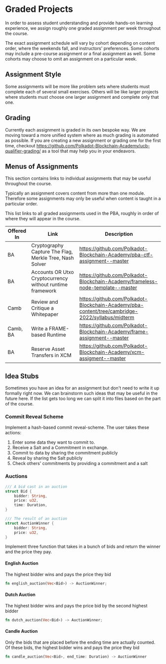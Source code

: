 # Graded Projects

In order to assess student understanding and provide hands-on learning experience, we assign roughly one graded assignment per week throughout the course.

The exact assignment schedule will vary by cohort depending on content order, where the weekends fall, and instructors' preferences.
Some cohorts may include a pre-course assignment or a final assignment as well.
Some cohorts may choose to omit an assignment on a particular week.

## Assignment Style

Some assignments will be more like problem sets where students must complete each of several small exercises. Others will be like larger projects where students must choose one larger assignment and complete only that one.

## Grading

Currently each assignment is graded in its own bespoke way.
We are moving toward a more unified system where as much grading is automated as possible.
If you are creating a new assignment or grading one for the first time, checkout https://github.com/Polkadot-Blockchain-Academy/ucb-qualifier-grading/ as a tool that may help you in your endeavors.

## Menus of Assignments

This section contains links to individual assignments that may be useful throughout the course.

Typically an assignment covers content from more than one module.
Therefore some assignments may only be useful when content is taught in a particular order.

This list links to all graded assignments used in the PBA, roughly in order of where they will appear in the course.

Offered In | Link | Description
---------- | ---- | -----------
BA | Cryptography Capture The Flag, Merkle Tree, Nash Solver | https://github.com/Polkadot-Blockchain-Academy/pba-ctf-assignment--master
BA | Accounts OR Utxo Cryptocurrency without runtime framework | https://github.com/Polkadot-Blockchain-Academy/frameless-node-template--master
Camb | Review and Critique a Whitepaper | https://github.com/Polkadot-Blockchain-Academy/pba-content/tree/cambridge-2022/syllabus/midterm
Camb, BA | Write a FRAME-based Runtime | https://github.com/Polkadot-Blockchain-Academy/frame-assignment--master
BA | Reserve Asset Transfers in XCM | https://github.com/Polkadot-Blockchain-Academy/xcm-assigment--master

## Idea Stubs

Sometimes you have an idea for an assignment but don't need to write it up formally right now.
We can brainstorm such ideas that may be useful in the future here.
If the list gets too long we can split it into files based on the part of the course.

### Commit Reveal Scheme

Implement a hash-based commit reveal-scheme.
The user takes these actions:

1. Enter some data they want to commit to.
1. Receive a Salt and a Commitment in exchange.
1. Commit to data by sharing the commitment publicly
1. Reveal by sharing the Salt publicly
1. Check others' commitments by providing a commitment and a salt

### Auctions

```rust
/// A bid cast in an auction
struct Bid {
    bidder: String,
    price: u32,
    time: Duration,
}

/// The result of an auction
struct AuctionWinner {
    bidder: String,
    price: u32,
}
```

Implement three function that takes in a bunch of bids and return the winner and the price they pay.

#### English Auction

The highest bidder wins and pays the price they bid

```rust
fn english_auction(Vec<Bid>) -> AuctionWinner;
```

#### Dutch Auction

The highest bidder wins and pays the price bid by the second highest bidder

```rust
fn dutch_auction(Vec<Bid>) -> AuctionWinner;
```

#### Candle Auction

Only the bids that are placed before the ending time are actually counted.
Of these bids, the highest bidder wins and pays the price they bid

```rust
fn candle_auction(Vec<Bid>, end_time: Duration) -> AuctionWinner